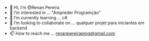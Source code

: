 - 👋 Hi, I’m @Renan Pereira
- 👀 I’m interested in ... "Ampreder Programção"
- 🌱 I’m currently learning ... c#
- 💞️ I’m looking to collaborate on ... qualquer projet para iniciantes em backend
- 📫 How to reach me ... renanpereiraprog@gmail.com

<!---
RenanPereiraPet/RenanPereiraPet is a ✨ special ✨ repository because its `README.md` (this file) appears on your GitHub profile.
You can click the Preview link to take a look at your changes.
--->
